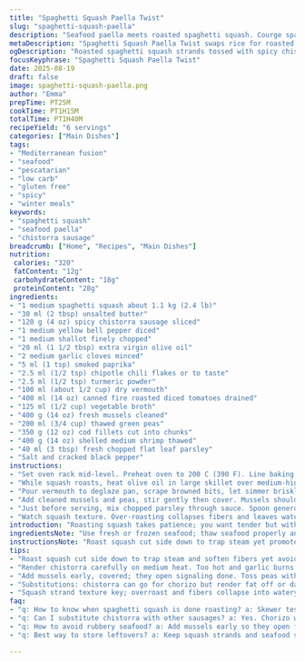 ```yaml
---
title: "Spaghetti Squash Paella Twist"
slug: "spaghetti-squash-paella"
description: "Seafood paella meets roasted spaghetti squash. Courge spaghetti replaces rice, saving time and carbs yet trapping flavors like a sponge. Chorizo spiked with smoked paprika and chipotle gives heat layering. Tomatoes and white wine build the base. Mussels and cod fold in succulent ocean taste. Peas add pop. Butter blends in silky richness. Parsley freshens the finish. No eggs, nuts, or gluten. Oven-roast the squash till tender but still al dente—avoid mushy. Heat seals chorizo fat, then quick simmer to marry flavors. Watch seafood closely; mussels open wide, shrimp curl tight. Every step tuned to textures and aromas. No floury mess, just vibrant layers with ocean breeze notes."
metaDescription: "Spaghetti Squash Paella Twist swaps rice for roasted squash strands; simmered chistorra, mussels, cod, and peas build layers with smoky paprika and herbs"
ogDescription: "Roasted spaghetti squash strands tossed with spicy chistorra, mussels, cod, peas in a smoky paprika and chipotle broth; a seafood paella spin without rice"
focusKeyphrase: "Spaghetti Squash Paella Twist"
date: 2025-08-19
draft: false
image: spaghetti-squash-paella.png
author: "Emma"
prepTime: PT25M
cookTime: PT1H15M
totalTime: PT1H40M
recipeYield: "6 servings"
categories: ["Main Dishes"]
tags:
- "Mediterranean fusion"
- "seafood"
- "pescatarian"
- "low carb"
- "gluten free"
- "spicy"
- "winter meals"
keywords:
- "spaghetti squash"
- "seafood paella"
- "chistorra sausage"
breadcrumb: ["Home", "Recipes", "Main Dishes"]
nutrition: 
 calories: "320"
 fatContent: "12g"
 carbohydrateContent: "18g"
 proteinContent: "28g"
ingredients:
- "1 medium spaghetti squash about 1.1 kg (2.4 lb)"
- "30 ml (2 tbsp) unsalted butter"
- "120 g (4 oz) spicy chistorra sausage sliced"
- "1 medium yellow bell pepper diced"
- "1 medium shallot finely chopped"
- "20 ml (1 1/2 tbsp) extra virgin olive oil"
- "2 medium garlic cloves minced"
- "5 ml (1 tsp) smoked paprika"
- "2.5 ml (1/2 tsp) chipotle chili flakes or to taste"
- "2.5 ml (1/2 tsp) turmeric powder"
- "100 ml (about 1/2 cup) dry vermouth"
- "400 ml (14 oz) canned fire roasted diced tomatoes drained"
- "125 ml (1/2 cup) vegetable broth"
- "400 g (14 oz) fresh mussels cleaned"
- "200 ml (3/4 cup) thawed green peas"
- "350 g (12 oz) cod fillets cut into chunks"
- "400 g (14 oz) shelled medium shrimp thawed"
- "40 ml (3 tbsp) fresh chopped flat leaf parsley"
- "Salt and cracked black pepper"
instructions:
- "Set oven rack mid-level. Preheat oven to 200 C (390 F). Line baking tray with parchment or foil. Clean squash, halve lengthwise, scrape out seeds but keep membrane intact. Salt and pepper flesh lightly—seasoning penetrates shallow flesh well. Place cut side down on tray. Roast until flesh yields with a skewer but not mushy; around 40-45 minutes depending on size. Let rest 8 minutes. Using fork, shred flesh into strings, keep warm and toss with butter. Butter key to silky strands rather than drying out."
- "While squash roasts, heat olive oil in large skillet over medium-high. Add chistorra sausage slices and fry until fat renders and edges crisp, about 4 minutes. Add diced pepper and shallot, sweat till slightly soft but with bite, around 5 minutes stirring frequently. Garlic joins last minute to avoid burning. Toss in smoked paprika, chipotle flakes, and turmeric, stirring to bloom spices until fragrant—around 1 minute. Season with salt and pepper thoughtfully; sausage imparts saltiness."
- "Pour vermouth to deglaze pan, scrape browned bits, let simmer briskly to reduce by half. Add fire roasted tomatoes with juices and vegetable broth, stir and bring to gentle boil. Lower heat to simmer and reduce 3-4 minutes to thicken and blend acidity and spice."
- "Add cleaned mussels and peas, stir gently then cover. Mussels should open after 3-4 minutes—if some stay shut, discard. Next, fold in cod pieces and peeled shrimp. Cover again and cook 4-5 minutes stirring once or twice carefully so fish cooks through and shrimp pink up but stay tender. Pay attention to doneness here or risk rubbery seafood. Taste broth, adjust salt and pepper."
- "Just before serving, mix chopped parsley through sauce. Spoon generous portions over warm buttery spaghetti squash strands, letting juices mingle with the mellow sweetness of squash. Garnish extra parsley or lemon wedges for acidity if desired."
- "Watch squash texture. Over-roasting collapses fibers and leaves watery base. Under-roasting tough and crunchy. Flicker of orange hues from turmeric and chipotle brings warm earthiness. Chistorra packs more garlic bite than chorizo and less greasy residue. Swap vermouth for dry sherry if handy—both give aromatic lift. Use vegetable broth instead of chicken for full pescatarian twist. Peas add subtle crunch and burst of sweetness mid-bite. Parsley freshness crucial in cutting richness and balancing sea flavors."
introduction: "Roasting squash takes patience; you want tender but with texture, no mush. The spaghetti threads soak butter—fat brings silkiness. Chistorra over chorizo for sharpness and less oil slick. Spice mix shifts to smoky paprika and earthy turmeric instead of saffron for budget and flavor layers. Vermouth, tomatoes, broth merge into a rich broth thick with umami undertones. Timing the seafood just right keeps the shellfish plump without rubbery shrimp or dry cod. A dance of textures and tastes. Leftovers reheat nicely, though best eaten fresh for shellfish clarity. Always taste before salt—sausage and broth manage richness already. Simmer too long, mussels close up or dry out. The peas burst, bright contrast to red sauce. Parsley finish refreshes bitter herbal notes. Lean on sight and smell; when mussels open and juice reduces, you’re there."
ingredientsNote: "Use fresh or frozen seafood; thaw seafood properly and pat dry to avoid soggy sauce. Fresh mussels need scrubbing shell grit removed. Chistorra is spicy, sub with chorizo but drain fat well or sear on paper towel. Yellow bell pepper swaps for red for less sweetness balancing acid. Turmeric instead of saffron for color and earthiness at less cost. Vermouth adds herbal complexity, a wine works too if needed. Butter blends into squash strings gives silk and binds flavors inside strands. Peas can be frozen, thawed not cooked again to avoid mush. Parsley brightens fatty base; flat leaf preferred for vibrant herbal taste. Vegetable broth keeps pescatarian option intact, chicken broth adds deeper base notes. Roast squash uncovered to get slight caramelization in cut flesh which adds hint of nuttiness but cover if over-browning. Timing crucial: can roast in advance but add butter last minute or squash strands dry out and clump."
instructionsNote: "Roast squash cut side down to trap steam yet promote softness, check by piercing with skewer—should yield but resist falling apart. Rest before shredding helps fibers settle. Render sausage in hot pan—not too hot or garlic burns; garlic added last minute for aroma only. Spices bloom in oil; aroma signals when ready to add liquids. Deglaze pan with vermouth to loosen browned bits—deep flavor key to rich sauce. Simmer until noticeably thick and sauce coats spoon. Adding mussels early ensures even cooking and shells open fully. Add delicate fish last to avoid overcooking; fold carefully to keep chunks intact. Cover pan to trap steam for shellfish but stir occasionally to prevent sticking. Use fresh parsley stirred in very last to avoid losing vibrancy or turning bitter. Season taste test is personal—sausage salt and spice vary by brand. Don’t overcook shrimp; size shrinks and flesh tightens; shrimp pink and opaque is your cue. Serving pile high buttery squash first; the sauce poured warm and chunky. Crunch from peas adds depth. Leftover squash can be reheated gently in pan with butter, avoid microwave for texture."
tips:
- "Roast squash cut side down to trap steam and soften fibers yet avoid soggy mess. Check with skewer; want tender but holding shape. Rest squash after roasting, juices settle, strands shred easily and stay separate. Toss immediately with butter, key for silky texture that coats each string, prevents drying and clumping."
- "Render chistorra carefully on medium heat. Too hot and garlic burns fast. Add garlic last minute just for aroma. Bloom spices in oil: paprika, chipotle, turmeric. Watch color and smell, not time. Oil carries flavors. Deglaze with vermouth scraping brown bits gives deep umami backbone; simmer to thicken sauce until coating spoon."
- "Add mussels early, covered; they open signaling done. Toss peas with mussels, thawed only, no extra cooking or mush is risked. Fold in cod and shrimp late; delicate, cook fast. Cover still, stir gently once or twice to avoid breakage. Pay attention to shrimp color and texture; pinch test if needed. Overcook rubbery disaster."
- "Substitutions: chistorra can go for chorizo but render fat off or dab with paper towel to avoid greasy finish. Yellow bell pepper swapped if sweetness unwanted. Vermouth may be replaced with dry sherry or white wine; both add herbal acidity. Use vegetable broth for pescatarian, chicken broth if okay for richer base."
- "Squash strand texture key; overroast and fibers collapse into watery base. Underroast and it crunches too much. Timing varies with squash size; check between 40-45 minutes but never walk away. Butter last minute or squash strands dry out when reheated. Reheat gently in pan with butter, avoid microwave for best texture retention."
faq:
- "q: How to know when spaghetti squash is done roasting? a: Skewer test works best. It should pierce flesh easily but not fall apart. Look for slight caramelization on cut edges no mushy spots. Rest after roasting; juices settle. Overroast and strands collapse, underroast stays tough. Timings vary based on squash size and oven."
- "q: Can I substitute chistorra with other sausages? a: Yes. Chorizo works but render fat well or pat dry to avoid grease build-up. Other spicy sausages possible but adjust seasoning for salt levels and spice mix. Cooking times similar. Texture matters too; some sausages break down differently so monitor closely."
- "q: How to avoid rubbery seafood? a: Add mussels early so they open fully, discard closed ones. Shrimp and fish fold in near end, cook 4-5 minutes covered. Stir gently once or twice to keep pieces intact. Watch shrimp pink color and firmness as a cue. Overcooking firms muscle fibers and toughens texture fast."
- "q: Best way to store leftovers? a: Keep squash strands and seafood sauce separate if possible to avoid mush. Refrigerate up to 2 days. Reheat gently in pan with butter, stirring often. Avoid microwave; heats unevenly, ruins strands texture. Freeze sauce only; seafood can get rubbery when frozen. Thaw overnight slow."

---
```

